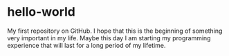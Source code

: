 # hello-world
My first repository on GitHub.
I hope that this is the beginning of something very important in my life. Maybe this day I am starting my programming experience that will last for a long period of my lifetime. 
